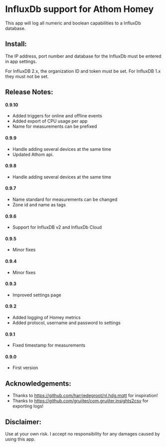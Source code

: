 # InfluxDb support for Athom Homey

This app will log all numeric and boolean capabilities to a InfluxDb database.

## Install:

The IP address, port number and database for the InfluxDb must be entered in app settings.

For InfluxDB 2.x, the organization ID and token must be set.  For InfluxDB 1.x they must not be set.

## Release Notes:

#### 0.9.10

- Added triggers for online and offline events
- Added export of CPU usage per app
- Name for measurements can be prefixed

#### 0.9.9

- Handle adding several devices at the same time
- Updated Athom api.

#### 0.9.8

- Handle adding several devices at the same time

#### 0.9.7

- Name standard for measurements can be changed
- Zone id and name as tags

#### 0.9.6

- Support for InfluxDB v2 and InfluxDb Cloud

#### 0.9.5

- Minor fixes

#### 0.9.4

- Minor fixes

#### 0.9.3

- Improved settings page

#### 0.9.2

- Added logging of Homey metrics
- Added protocol, username and password to settings

#### 0.9.1

- Fixed timestamp for measurements

#### 0.9.0

- First version


## Acknowledgements:

- Thanks to https://github.com/harriedegroot/nl.hdg.mqtt for inspiration!
- Thanks to https://github.com/gruijter/com.gruijter.insights2csv for exporting logs!


## Disclaimer:

Use at your own risk. I accept no responsibility for any damages caused by using this app.

